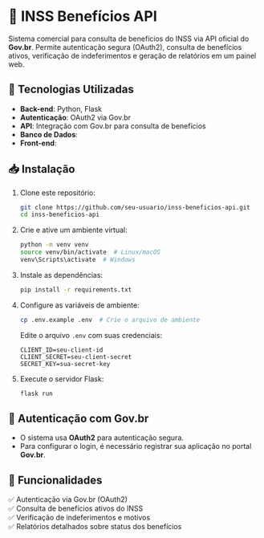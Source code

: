 # 📌 INSS Benefícios API

Sistema comercial para consulta de benefícios do INSS via API oficial do **Gov.br**. Permite autenticação segura (OAuth2), consulta de benefícios ativos, verificação de indeferimentos e geração de relatórios em um painel web.

## 🚀 Tecnologias Utilizadas
- **Back-end**: Python, Flask
- **Autenticação**: OAuth2 via Gov.br
- **API**: Integração com Gov.br para consulta de benefícios
- **Banco de Dados**: 
- **Front-end**: 

## 📥 Instalação
1. Clone este repositório:
   ```bash
   git clone https://github.com/seu-usuario/inss-beneficios-api.git
   cd inss-beneficios-api
   ```
2. Crie e ative um ambiente virtual:
   ```bash
   python -m venv venv
   source venv/bin/activate  # Linux/macOS
   venv\Scripts\activate  # Windows
   ```
3. Instale as dependências:
   ```bash
   pip install -r requirements.txt
   ```
4. Configure as variáveis de ambiente:
   ```bash
   cp .env.example .env  # Crie o arquivo de ambiente
   ```
   Edite o arquivo `.env` com suas credenciais:
   ```env
   CLIENT_ID=seu-client-id
   CLIENT_SECRET=seu-client-secret
   SECRET_KEY=sua-secret-key
   ```
5. Execute o servidor Flask:
   ```bash
   flask run
   ```

## 🔑 Autenticação com Gov.br
- O sistema usa **OAuth2** para autenticação segura.
- Para configurar o login, é necessário registrar sua aplicação no portal **Gov.br**.

## 📌 Funcionalidades
✅ Autenticação via Gov.br (OAuth2)  
✅ Consulta de benefícios ativos do INSS  
✅ Verificação de indeferimentos e motivos  
✅ Relatórios detalhados sobre status dos benefícios  
